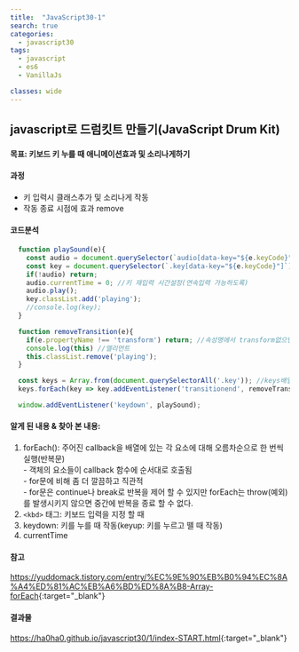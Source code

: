 ```yaml
---
title:  "JavaScript30-1"
search: true
categories:
  - javascript30
tags:
  - javascript
  - es6
  - VanillaJs

classes: wide
---
```


## javascript로 드럼킷트 만들기(JavaScript Drum Kit)

#### 목표: 키보드 키 누를 때 애니메이션효과 및 소리나게하기 

#### 과정
  - 키 입력시 클래스추가 및 소리나게 작동
  - 작동 종료 시점에 효과 remove

#### 코드분석

```javascript
  function playSound(e){
    const audio = document.querySelector(`audio[data-key="${e.keyCode}"]`);
    const key = document.querySelector(`.key[data-key="${e.keyCode}"]`);
    if(!audio) return;
    audio.currentTime = 0; //키 재입력 시간설정(연속입력 가능하도록)
    audio.play();
    key.classList.add('playing');
    //console.log(key); 
  }

  function removeTransition(e){
    if(e.propertyName !== 'transform') return; //속성명에서 transform없으면 return
    console.log(this) //엘리먼트
    this.classList.remove('playing');
  }

  const keys = Array.from(document.querySelectorAll('.key')); //keys배열에 담고
  keys.forEach(key => key.addEventListener('transitionend', removeTransition)); //반복자 forEach사용해서 실행

  window.addEventListener('keydown', playSound);
```


#### 알게 된 내용 & 찾아 본 내용: 
  1. forEach(): 주어진 callback을 배열에 있는 각 요소에 대해 오름차순으로 한 번씩 실행(반복문)<br>
    - 객체의 요소들이 callback 함수에 순서대로 호출됨<br>
    - for문에 비해 좀 더 깔끔하고 직관적<br>
    - for문은 continue나 break로 반복을 제어 할 수 있지만 forEach는 throw(예외)를 발생시키지 않으면 중간에 반복을 종료 할 수 없다.<br>
  2. `<kbd>` 태그: 키보드 입력을 지정 할 때<br>
  3. keydown: 키를 누를 때 작동(keyup: 키를 누르고 뗄 때 작동)<br>
  4. currentTime 

#### 참고
<https://yuddomack.tistory.com/entry/%EC%9E%90%EB%B0%94%EC%8A%A4%ED%81%AC%EB%A6%BD%ED%8A%B8-Array-forEach>{:target="_blank"}

#### 결과물
<https://ha0ha0.github.io/javascript30/1/index-START.html>{:target="_blank"}
